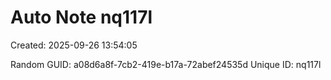 ﻿# Auto Note nq117l
Created: 2025-09-26 13:54:05

Random GUID: a08d6a8f-7cb2-419e-b17a-72abef24535d
Unique ID: nq117l
